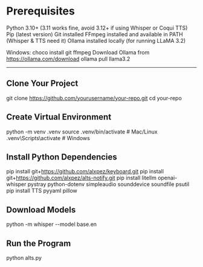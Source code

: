 # Prerequisites
Python 3.10+ (3.11 works fine, avoid 3.12+ if using Whisper or Coqui TTS)
Pip (latest version)
Git installed
FFmpeg installed and available in PATH (Whisper & TTS need it)
Ollama installed locally (for running LLaMA 3.2)

Windows: choco install git ffmpeg
Download Ollama from https://ollama.com/download
ollama pull llama3.2


--------------------------------------------------------------------------------------------------------
## Clone Your Project
git clone https://github.com/yourusername/your-repo.git
cd your-repo

## Create Virtual Environment
python -m venv .venv
source .venv/bin/activate   # Mac/Linux
.venv\Scripts\activate      # Windows

## Install Python Dependencies
pip install git+https://github.com/alxpez/keyboard.git
pip install git+https://github.com/alxpez/alts-notify.git
pip install litellm openai-whisper pystray python-dotenv simpleaudio sounddevice soundfile psutil
pip install TTS pyyaml pillow

## Download Models
python -m whisper --model base.en

## Run the Program
python alts.py

